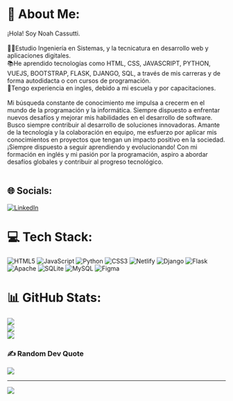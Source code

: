 # 💫 About Me:
¡Hola! Soy Noah Cassutti.<br><br>👨‍🏫Estudio Ingeniería  en Sistemas, y la tecnicatura en desarrollo web  y aplicaciones digitales. <br> 📚He aprendido tecnologías como HTML, CSS, JAVASCRIPT, PYTHON, VUEJS, BOOTSTRAP, FLASK, DJANGO, SQL, a través de mis carreras y de forma autodidacta o con cursos de programación.<br>📌Tengo experiencia en ingles, debido a mi escuela y por capacitaciones.<br><br>Mi búsqueda constante de conocimiento me impulsa a crecerm en el mundo de la programación y la informática. Siempre dispuesto a enfrentar nuevos desafíos y mejorar mis habilidades en el desarrollo de software.<br>Busco siempre contribuir al desarrollo de soluciones innovadoras. Amante de la tecnología y la colaboración en equipo, me esfuerzo por aplicar mis conocimientos en proyectos que tengan un impacto positivo en la sociedad. ¡Siempre dispuesto a seguir aprendiendo y evolucionando! Con mi formación en inglés y mi pasión por la programación, aspiro a abordar desafíos globales y contribuir al progreso tecnológico.<br>     <br>


## 🌐 Socials:
[![LinkedIn](https://img.shields.io/badge/LinkedIn-%230077B5.svg?logo=linkedin&logoColor=white)](https://linkedin.com/in/https://www.linkedin.com/in/noah-a-cassutti-99160b1b5) 

# 💻 Tech Stack:
![HTML5](https://img.shields.io/badge/html5-%23E34F26.svg?style=for-the-badge&logo=html5&logoColor=white) ![JavaScript](https://img.shields.io/badge/javascript-%23323330.svg?style=for-the-badge&logo=javascript&logoColor=%23F7DF1E) ![Python](https://img.shields.io/badge/python-3670A0?style=for-the-badge&logo=python&logoColor=ffdd54) ![CSS3](https://img.shields.io/badge/css3-%231572B6.svg?style=for-the-badge&logo=css3&logoColor=white) ![Netlify](https://img.shields.io/badge/netlify-%23000000.svg?style=for-the-badge&logo=netlify&logoColor=#00C7B7) ![Django](https://img.shields.io/badge/django-%23092E20.svg?style=for-the-badge&logo=django&logoColor=white) ![Flask](https://img.shields.io/badge/flask-%23000.svg?style=for-the-badge&logo=flask&logoColor=white) ![Apache](https://img.shields.io/badge/apache-%23D42029.svg?style=for-the-badge&logo=apache&logoColor=white) ![SQLite](https://img.shields.io/badge/sqlite-%2307405e.svg?style=for-the-badge&logo=sqlite&logoColor=white) ![MySQL](https://img.shields.io/badge/mysql-%2300f.svg?style=for-the-badge&logo=mysql&logoColor=white) 	![Figma](https://img.shields.io/badge/figma-%23F24E1E.svg?style=for-the-badge&logo=figma&logoColor=white)
# 📊 GitHub Stats:
![](https://github-readme-stats.vercel.app/api?username=noahcassutti&theme=vue&hide_border=false&include_all_commits=false&count_private=false)<br/>
![](https://github-readme-streak-stats.herokuapp.com/?user=noahcassutti&theme=vue&hide_border=false)<br/>
![](https://github-readme-stats.vercel.app/api/top-langs/?username=noahcassutti&theme=vue&hide_border=false&include_all_commits=false&count_private=false&layout=compact)

### ✍️ Random Dev Quote
![](https://quotes-github-readme.vercel.app/api?type=horizontal&theme=tokyonight)

---
[![](https://visitcount.itsvg.in/api?id=noahcassutti&icon=0&color=0)](https://visitcount.itsvg.in)

<!-- Proudly created with GPRM ( https://gprm.itsvg.in ) -->

